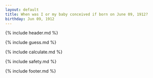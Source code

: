 ```yaml
---
layout: default
title: When was I or my baby conceived if born on June 09, 1912?
birthday: Jun 09, 1912
---
```


{% include header.md %}

{% include guess.md %}

{% include calculate.md %}

{% include safety.md %}

{% include footer.md %}



